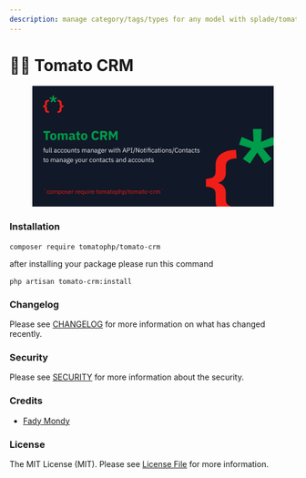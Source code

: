 ```yaml
---
description: manage category/tags/types for any model with splade/tomato PHP
---
```


# 👨💼 Tomato CRM

<figure><img src="../../.gitbook/assets/screenshot (4).png" alt=""><figcaption></figcaption></figure>

### Installation

```
composer require tomatophp/tomato-crm
```

after installing your package please run this command

```
php artisan tomato-crm:install
```

### Changelog

Please see [CHANGELOG](https://github.com/tomatophp/tomato-crm/blob/master/CHANGELOG.md) for more information on what has changed recently.

### Security

Please see [SECURITY](https://github.com/tomatophp/tomato-crm/blob/master/SECURITY.md) for more information about the security.

### Credits

* [Fady Mondy](https://www.github.com/3x1io)

### License

The MIT License (MIT). Please see [License File](https://github.com/tomatophp/tomato-crm/blob/master/LICENSE.md) for more information.
